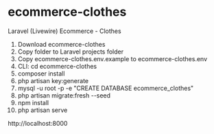 # ecommerce-clothes
Laravel (Livewire) Ecommerce - Clothes

1. Download ecommerce-clothes
2. Copy folder to Laravel projects folder
3. Copy ecommerce-clothes\.env.example to ecommerce-clothes\.env
4. CLI: cd ecommerce-clothes
5. composer install
6. php artisan key:generate
7. mysql -u root -p -e "CREATE DATABASE ecommerce_clothes"
8. php artisan migrate:fresh --seed
9. npm install
10. php artisan serve

http://localhost:8000